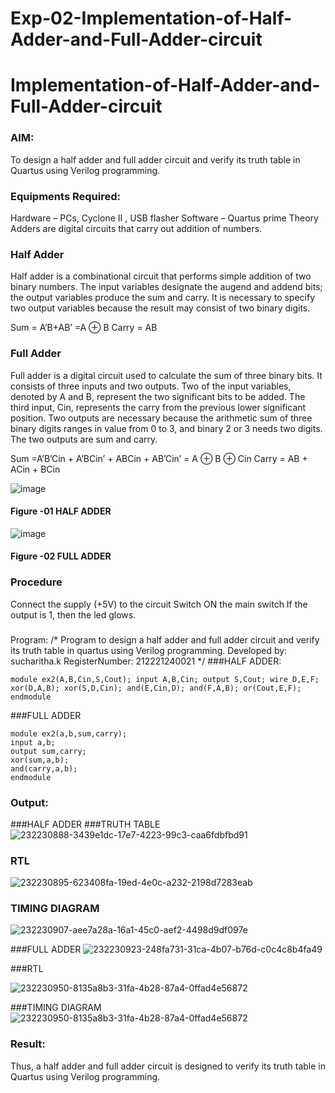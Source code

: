 # Exp-02-Implementation-of-Half-Adder-and-Full-Adder-circuit

# Implementation-of-Half-Adder-and-Full-Adder-circuit
### AIM:
To design a half adder and full adder circuit and verify its truth table in Quartus using Verilog programming.

### Equipments Required:
Hardware – PCs, Cyclone II , USB flasher
Software – Quartus prime
Theory
Adders are digital circuits that carry out addition of numbers.

### Half Adder
Half adder is a combinational circuit that performs simple addition of two binary numbers. The input variables designate the augend and addend bits; the output variables produce the sum and carry. It is necessary to specify two output variables because the result may consist of two binary digits.

Sum = A’B+AB’ =A ⊕ B Carry = AB

### Full Adder
Full adder is a digital circuit used to calculate the sum of three binary bits. It consists of three inputs and two outputs. Two of the input variables, denoted by A and B, represent the two significant bits to be added. The third input, Cin, represents the carry from the previous lower significant position. Two outputs are necessary because the arithmetic sum of three binary digits ranges in value from 0 to 3, and binary 2 or 3 needs two digits. The two outputs are sum and carry.

Sum =A’B’Cin + A’BCin’ + ABCin + AB’Cin’ = A ⊕ B ⊕ Cin Carry = AB + ACin + BCin

 ![image](https://user-images.githubusercontent.com/36288975/163552156-a13e5a56-c638-4110-97d9-8896907c8d25.png)

#### Figure -01 HALF ADDER 


![image](https://user-images.githubusercontent.com/36288975/163552057-b3547877-6d07-45b4-b7e0-bcfebfad9e1d.png)

#### Figure -02 FULL ADDER 

### Procedure

Connect the supply (+5V) to the circuit
Switch ON the main switch
If the output is 1, then the led glows.
### 
Program:
/*
Program to design a half adder and full adder circuit and verify its truth table in quartus using Verilog programming.
Developed by: sucharitha.k
RegisterNumber:  212221240021
*/
###HALF ADDER:
~~~
module ex2(A,B,Cin,S,Cout); input A,B,Cin; output S,Cout; wire D,E,F; xor(D,A,B); xor(S,D,Cin); and(E,Cin,D); and(F,A,B); or(Cout,E,F); endmodule
~~~
###FULL ADDER
~~~
module ex2(a,b,sum,carry);
input a,b;
output sum,carry;
xor(sum,a,b);
and(carry,a,b);
endmodule
~~~
### Output:
###HALF ADDER
###TRUTH TABLE
![232230888-3439e1dc-17e7-4223-99c3-caa6fdbfbd91](https://user-images.githubusercontent.com/94166007/233142013-c80c5910-80d2-4c9a-8d55-21bd9ff1008a.png)

### RTL
![232230895-623408fa-19ed-4e0c-a232-2198d7283eab](https://user-images.githubusercontent.com/94166007/233142056-fc3ba256-32b6-454f-8a2d-a2df898d7357.png)

### TIMING DIAGRAM
![232230907-aee7a28a-16a1-45c0-aef2-4498d9df097e](https://user-images.githubusercontent.com/94166007/233142077-07188412-2089-435d-9c67-a03f94043cd6.png)

###FULL ADDER
![232230923-248fa731-31ca-4b07-b76d-c0c4c8b4fa49](https://user-images.githubusercontent.com/94166007/233142156-b794ba87-9f3b-4947-a72a-4625c8aeebd6.png)

###RTL

![232230950-8135a8b3-31fa-4b28-87a4-0ffad4e56872](https://user-images.githubusercontent.com/94166007/233142305-59c4bf0c-1ad5-481f-83a1-663f4dbadb98.png)

###TIMING DIAGRAM
![232230950-8135a8b3-31fa-4b28-87a4-0ffad4e56872](https://user-images.githubusercontent.com/94166007/233142391-03194506-e424-4895-a35a-580948990a82.png)



### Result:
Thus, a half adder and full adder circuit is designed to verify its truth table in Quartus using Verilog programming.
